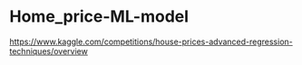 # Home_price-ML-model
https://www.kaggle.com/competitions/house-prices-advanced-regression-techniques/overview

